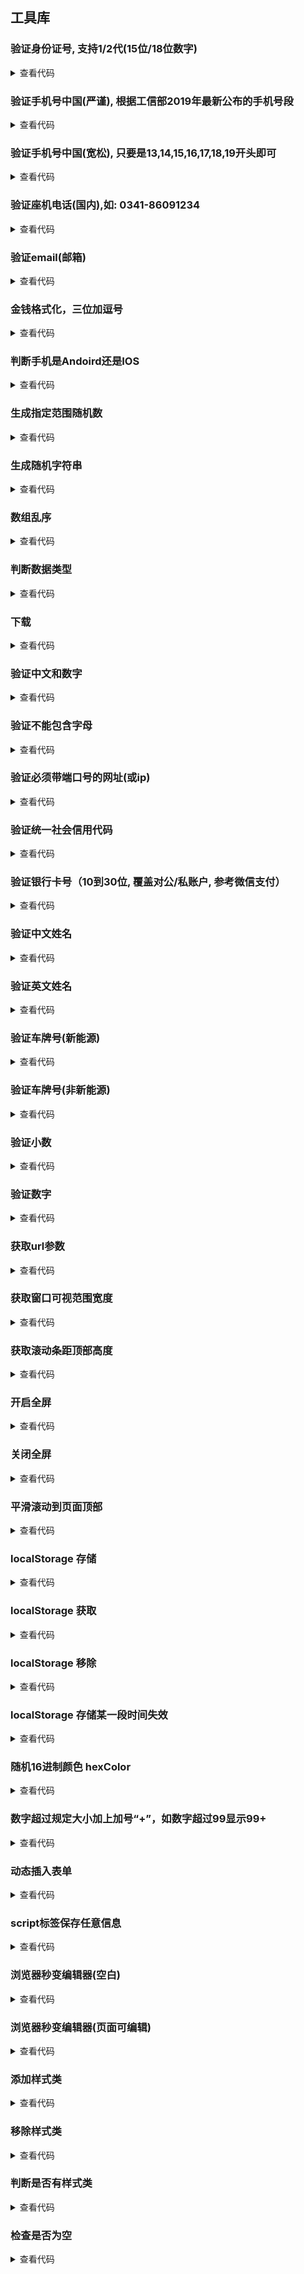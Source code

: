 ## 工具库

### 验证身份证号, 支持1/2代(15位/18位数字)
<details>
  <summary>查看代码</summary>

  ```javascript
  /**
   * @param { string } value
   */
  export const isIDCard = value => /(^\d{8}(0\d|10|11|12)([0-2]\d|30|31)\d{3}$)|(^\d{6}(18|19|20)\d{2}(0\d|10|11|12)([0-2]\d|30|31)\d{3}(\d|X|x)$)/g.test(value);

  ```
</details>


### 验证手机号中国(严谨), 根据工信部2019年最新公布的手机号段
<details>
  <summary>查看代码</summary>

  ```javascript
  /**
   * @param { string } value
   */
  export const isMPStrict = value => /^(?:(?:\+|00)86)?1(?:(?:3[\d])|(?:4[5-7|9])|(?:5[0-3|5-9])|(?:6[5-7])|(?:7[0-8])|(?:8[\d])|(?:9[1|8|9]))\d{8}$/g.test(value);
  ```
</details>


### 验证手机号中国(宽松), 只要是13,14,15,16,17,18,19开头即可
<details>
  <summary>查看代码</summary>

  ```javascript
  /**
   * @param { string } value
   */
  export const isMPRelaxed = value => /^(?:(?:\+|00)86)?1[3-9]\d{9}$/g.test(value);
  ```
</details>


### 验证座机电话(国内),如: 0341-86091234
<details>
  <summary>查看代码</summary>

  ```javascript
  /**
   * @param { string } value
   */
  export const isLandlineTelephone = value => /\d{3}-\d{8}|\d{4}-\d{7}/g.test(value);
  ```
</details>


### 验证email(邮箱)
<details>
  <summary>查看代码</summary>

  ```javascript
  /**
   * @param { string } value
   */
  export const isEmail = value => /^[a-zA-Z0-9.!#$%&'*+/=?^_`{|}~-]+@[a-zA-Z0-9](?:[a-zA-Z0-9-]{0,61}[a-zA-Z0-9])?(?:\.[a-zA-Z0-9](?:[a-zA-Z0-9-]{0,61}[a-zA-Z0-9])?)*$/g.test(value);
  ```
</details>


### 金钱格式化，三位加逗号
<details>
  <summary>查看代码</summary>

  ```javascript
  /**
   *  @param { number } num
   */
  export const formatMoney = num => num.toString().replace(/\B(?=(\d{3})+(?!\d))/g, ",");
  ```
</details>


### 判断手机是Andoird还是IOS
<details>
  <summary>查看代码</summary>

  ```javascript
  /**
   *  0: ios
   *  1: android
   *  2: 其它
   */
  export function getOSType() {
    let u = navigator.userAgent, app = navigator.appVersion;
    let isAndroid = u.indexOf('Android') > -1 || u.indexOf('Linux') > -1;
    let isIOS = !!u.match(/\(i[^;]+;( U;)? CPU.+Mac OS X/);
    if (isIOS) {
      return 0;
    }
    if (isAndroid) {
      return 1;
    }
    return 2;
  }
  ```
</details>


### 生成指定范围随机数
<details>
  <summary>查看代码</summary>

  ```javascript
  /**
   * @param { number } min 
   * @param { number } max 
   */
  export const RandomNum = (min, max) => Math.floor(Math.random() * (max - min + 1)) + min;
  ```
</details>


### 生成随机字符串
<details>
  <summary>查看代码</summary>

  ```javascript
  export const generateRandomAlphaNum = len => {
    var rdmString = "";
    for (; rdmString.length < len; rdmString += Math.random().toString(36).substr(2));
    return rdmString.substr(0, len);
  }
  ```
</details>


### 数组乱序
<details>
  <summary>查看代码</summary>

  ```javascript
  /**
   * @param {array} arr
   */
  export function arrScrambling(arr) {
    let array = arr;
    let index = array.length;
    while (index) {
      index -= 1;
      let randomIndex = Math.floor(Math.random() * index);
      let middleware = array[index];
      array[index] = array[randomIndex];
      array[randomIndex] = middleware
    }
    return array
  }
  ```
</details>


### 判断数据类型
<details>
  <summary>查看代码</summary>

  ```javascript
  /**
   * @param {*} target 
   */
  export function type(target) {
    let ret = typeof(target);
    let template = {
      "[object Array]": "array",
      "[object Object]":"object",
      "[object Number]":"number - object",
      "[object Boolean]":"boolean - object",
      "[object String]":'string-object'
    };

    if(target === null) {
      return 'null';
    }else if(ret == "object"){
      let str = Object.prototype.toString.call(target);
      return template[str];
    }else{
      return ret;
    }
  }
  ```
</details>


### 下载
<details>
  <summary>查看代码</summary>

  ```javascript
  /**
   * 下载文件xlsx、pdf、zip、rar
   * @param 二进制流 res
   * @param {string} name 
   */
  export function downloadFile(res, name) {
    var blob = new Blob([res.data], {
      type: 'application/xlsx'
    })
    if (window.navigator && window.navigator.msSaveOrOpenBlob) {
      window.navigator.msSaveOrOpenBlob(blob, name)
    } else {
      var downloadElement = document.createElement('a')
      var href = window.URL.createObjectURL(blob) // 创建下载的链接
      downloadElement.href = href
      downloadElement.download = name; // 下载后文件名
      document.body.appendChild(downloadElement)
      downloadElement.click() // 点击下载
      document.body.removeChild(downloadElement) // 下载完成移除元素
      window.URL.revokeObjectURL(href) // 释放掉blob对象
    }
  }
  ```
</details>


### 验证中文和数字
<details>
  <summary>查看代码</summary>

  ```javascript
  /**
   * @param { string } value
   */
  export const isCHNAndEN = value => /^((?:[\u3400-\u4DB5\u4E00-\u9FEA\uFA0E\uFA0F\uFA11\uFA13\uFA14\uFA1F\uFA21\uFA23\uFA24\uFA27-\uFA29]|[\uD840-\uD868\uD86A-\uD86C\uD86F-\uD872\uD874-\uD879][\uDC00-\uDFFF]|\uD869[\uDC00-\uDED6\uDF00-\uDFFF]|\uD86D[\uDC00-\uDF34\uDF40-\uDFFF]|\uD86E[\uDC00-\uDC1D\uDC20-\uDFFF]|\uD873[\uDC00-\uDEA1\uDEB0-\uDFFF]|\uD87A[\uDC00-\uDFE0])|(\d))+$/g.test(value);
  ```
</details>


### 验证不能包含字母
<details>
  <summary>查看代码</summary>

  ```javascript
  /**
   * @param { string } value
   */
  export const isNoWord = value => /^[^A-Za-z]*$/g.test(value);
  ```
</details>


### 验证必须带端口号的网址(或ip)
<details>
  <summary>查看代码</summary>

  ```javascript
  /**
   * @param { string } value
   */
  export const isHttpAndPort = value => /^((ht|f)tps?:\/\/)?[\w-]+(\.[\w-]+)+:\d{1,5}\/?$/g.test(value);
  ```
</details>


### 验证统一社会信用代码
<details>
  <summary>查看代码</summary>

  ```javascript
  /**
   *  @param { string } value
   */
  export const isCreditCode = value => /^[0-9A-HJ-NPQRTUWXY]{2}\d{6}[0-9A-HJ-NPQRTUWXY]{10}$/g.test(value);

  ```
</details>

### 验证银行卡号（10到30位, 覆盖对公/私账户, 参考微信支付）
<details>
  <summary>查看代码</summary>

  ```javascript
  /**
   * @param { string } value
   */
  export const isAccountNumber = value => /^[1-9]\d{9,29}$/g.test(value);
  ```
</details>


### 验证中文姓名
<details>
  <summary>查看代码</summary>

  ```javascript
  /**
   * @param { string } value
   */
  export const isChineseName = value => /^(?:[\u4e00-\u9fa5·]{2,16})$/g.test(value);
  ```
</details>


### 验证英文姓名
<details>
  <summary>查看代码</summary>

  ```javascript
  /**
   * @param { string } value
   */
  export const isEnglishName = value => /(^[a-zA-Z]{1}[a-zA-Z\s]{0,20}[a-zA-Z]{1}$)/g.test(value);

  ```
</details>


### 验证车牌号(新能源)
<details>
  <summary>查看代码</summary>

  ```javascript
  /**
   * @param { string } value
   */
  export const isLicensePlateNumberNER = value => /[京津沪渝冀豫云辽黑湘皖鲁新苏浙赣鄂桂甘晋蒙陕吉闽贵粤青藏川宁琼使领 A-Z]{1}[A-HJ-NP-Z]{1}(([0-9]{5}[DF])|([DF][A-HJ-NP-Z0-9][0-9]{4}))$/g.test(value);
  ```
</details>

### 验证车牌号(非新能源)
<details>
  <summary>查看代码</summary>

  ```javascript
  /**
   * @param { string } value
   */
  export const isLicensePlateNumberNNER = value => /^[京津沪渝冀豫云辽黑湘皖鲁新苏浙赣鄂桂甘晋蒙陕吉闽贵粤青藏川宁琼使领 A-Z]{1}[A-HJ-NP-Z]{1}[A-Z0-9]{4}[A-Z0-9挂学警港澳]{1}$/g.test(value);
  ```
</details>


### 验证小数
<details>
  <summary>查看代码</summary>

  ```javascript
  /**
   * @param { string } value
   */
  export const isDecimal = value => /^\d+\.\d+$/g.test(value);
  ```
</details>


### 验证数字
<details>
  <summary>查看代码</summary>

  ```javascript
  /**
   * @param { string } value
   */
  export const isNumber = value => /^\d{1,}$/g.test(value);
  ```
</details>


### 获取url参数
<details>
  <summary>查看代码</summary>

  ```javascript
  /**
   * @param {*} name
   * @param {*} origin
   */
  export function getUrlParams(name, origin = null) {
      let url = location.href;
      let temp1 = url.split('?');
      let pram = temp1[1];
      let keyValue = pram.split('&');
      let obj = {};
      for (let i = 0; i < keyValue.length; i++) {
          let item = keyValue[i].split('=');
          let key = item[0];
          let value = item[1];
          obj[key] = value;
      }
      return obj[name];
  }
  ```
</details>


### 获取窗口可视范围宽度
<details>
  <summary>查看代码</summary>

  ```javascript
  export function getPageViewWidth() {
    let d = document,
      a = d.compatMode == "BackCompat" ? d.body : d.documentElement;
    return a.clientWidth;
  }
  ```
</details>


### 获取滚动条距顶部高度
<details>
  <summary>查看代码</summary>

  ```javascript
  export function getPageScrollTop() {
    let a = document;
    return a.documentElement.scrollTop || a.body.scrollTop;
  }

  ```
</details>


### 开启全屏
<details>
  <summary>查看代码</summary>

  ```javascript
 /**
   * @param {*} element
   */
  export function launchFullscreen(element) {
      if (element.requestFullscreen) {
          element.requestFullscreen()
      } else if (element.mozRequestFullScreen) {
          element.mozRequestFullScreen()
      } else if (element.msRequestFullscreen) {
          element.msRequestFullscreen()
      } else if (element.webkitRequestFullscreen) {
          element.webkitRequestFullScreen()
      }
  }
  ```
</details>


### 关闭全屏
<details>
  <summary>查看代码</summary>

  ```javascript
  export function exitFullscreen() {
    if (document.exitFullscreen) {
      document.exitFullscreen()
    } else if (document.msExitFullscreen) {
      document.msExitFullscreen()
    } else if (document.mozCancelFullScreen) {
      document.mozCancelFullScreen()
    } else if (document.webkitExitFullscreen) {
      document.webkitExitFullscreen()
    }
  }
  ```
</details>


### 平滑滚动到页面顶部
<details>
  <summary>查看代码</summary>

  ```javascript
  export const scrollToTop = () => {
    const c = document.documentElement.scrollTop || document.body.scrollTop;
    if (c > 0) {
      window.requestAnimationFrame(scrollToTop);
      window.scrollTo(0, c - c / 8);
    }
  };

  ```
</details>


### localStorage 存储
<details>
  <summary>查看代码</summary>

  ```javascript
  /**
   * 目前对象值如果是函数 、RegExp等特殊对象存储会被忽略
   * @param { String } key  属性
   * @param { string } value 值
   */
  export const localStorageSet = (key, value) => {
    if (typeof (value) === 'object') value = JSON.stringify(value);
    localStorage.setItem(key, value)
  };
  ```
</details>


### localStorage 获取
<details>
  <summary>查看代码</summary>

  ```javascript
  /**
   * @param {String} key  属性
   */
  export const localStorageGet = (key) => {
    return localStorage.getItem(key)
  };
  ```
</details>


### localStorage 移除
<details>
  <summary>查看代码</summary>

  ```javascript
  /**
   * @param {String} key  属性
   */
  export const localStorageRemove = (key) => {
    localStorage.removeItem(key)
  };
  ```
</details>


### localStorage 存储某一段时间失效
<details>
  <summary>查看代码</summary>

  ```javascript
  /**
   * @param {String} key  属性
   * @param {*} value 存储值
   * @param { number } expire 过期时间,毫秒数
   */
  export const localStorageSetExpire = (key, value, expire) => {
    if (typeof (value) === 'object') value = JSON.stringify(value);
    localStorage.setItem(key, value);
    setTimeout(() => {
      localStorage.removeItem(key)
    }, expire)
  };

  ```
</details>


### 随机16进制颜色 hexColor
<details>
  <summary>查看代码</summary>

  ```javascript
  /**
   * 方法一
   */
  export function hexColor() {

      let str = '#';
      let arr = [0, 1, 2, 3, 4, 5, 6, 7, 8, 9, 'A', 'B', 'C', 'D', 'E', 'F'];
      for (let i = 0; i < 6; i++) {
          let index = Number.parseInt((Math.random() * 16).toString());
          str += arr[index]
      }
      return str;
  }
  ```
</details>


### 数字超过规定大小加上加号“+”，如数字超过99显示99+
<details>
  <summary>查看代码</summary>

  ```javascript
  /**
   * @param { number } val 输入的数字
   * @param { number } maxNum 数字规定界限
   */
  export const outOfNum = (val, maxNum) =>{
    val = val ? val-0 :0;
    if (val > maxNum ) {
      return `${maxNum}+`
    }else{
      return val;
    }
  };

  ```
</details>


### 动态插入表单
<details>
  <summary>查看代码</summary>

  ```javascript
  postToPage(obj) {
    var f = document.createElement('form');
    f.style.display = 'none';
    f.action = obj.returnUrl;
    f.method = 'post';
    f.innerHTML = '<input type="hidden" name="name" value="'+obj.name+'"/>';
    document.body.appendChild(f);
    f.submit();
  }

  ```
</details>


### script标签保存任意信息
<details>
  <summary>查看代码</summary>

  ```javascript
  <script type="text" id="template">
    <h1>欢迎关注公众号：猴哥说前端</h1>
  </script>

  var text = document.getElementById('template').innerHTML
  ```
</details>


### 浏览器秒变编辑器(空白)
<details>
  <summary>查看代码</summary>

  ```javascript
  // 将以下代码复制粘贴到浏览器地址栏，运行后浏览器就变成了一个原始简单的编辑器
  data:text/html, <html contenteditable>
  ```
</details>


### 浏览器秒变编辑器(页面可编辑)
<details>
  <summary>查看代码</summary>

  ```javascript
  document.body.contentEditable='true';
  ```
</details>


### 添加样式类
<details>
  <summary>查看代码</summary>

  ```javascript
  /**
   * @param {Element} el 元素
   * @param {String} className 样式名
   */
  export function addClass(el, className) {
    if (hasClass(el, className)) {
      return
    }
    const newClass = el.className.split(' ')
    newClass.push(className)
    el.className = newClass.join(' ')
  }
  ```
</details>


### 移除样式类
<details>
  <summary>查看代码</summary>

  ```javascript
  /**
   * @param {Element} el 元素
   * @param {String} className 样式名
   */
  export function removeClass(el, className) {
    if (!hasClass(el, className)) {
      return
    }
    const newClassList = el.className.split(' ')
    newClassList.splice(newClassList.indexOf(className), 1)
    el.className = newClassList.join(' ')
  }
  ```
</details>


### 判断是否有样式类
<details>
  <summary>查看代码</summary>

  ```javascript
  /**
   * @param {Element} el 元素
   * @param {String} className 样式名
   */
  export function hasClass(el, className) {
    const reg = new RegExp('(^|\\s)' + className + '(\\s|$)')
    return reg.test(el.className)
  }
  ```
</details>


### 检查是否为空
<details>
  <summary>查看代码</summary>

  ```javascript
  export const isEmpty = x =>  {
    if(Array.isArray(x)
      || typeof x === 'string'
      || x instanceof String
    ) {
      return x.length === 0;
    }
    if(x instanceof Map || x instanceof Set) {
      return x.size === 0;
    }
    if(({}).toString.call(x) === '[object Object]') {
      return Object.keys(x).length === 0;
    }
    return false;
  }
  ```
</details>
